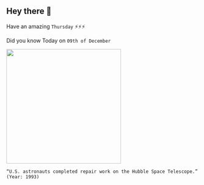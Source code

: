 ## Hey there 👋
Have an amazing `Thursday` ⚡⚡⚡

Did you know Today on `09th of December`
 
 [<img src="https://www.nasa.gov/sites/default/files/thumbnails/image/sts61inspace_full.jpg" width="300" />](https://www.nasa.gov/mission_pages/hubble/servicing/index.html) 
 ```
“U.S. astronauts completed repair work on the Hubble Space Telescope.” (Year: 1993)
```
